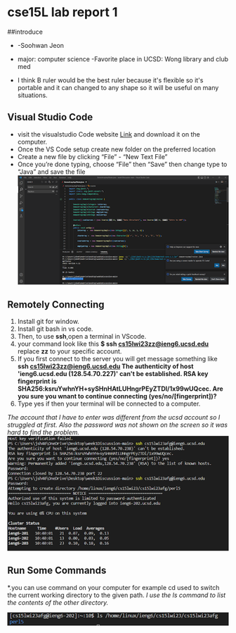 # cse15L lab report 1
##introduce
* -Soohwan Jeon
- major: computer science
-Favorite place in UCSD: Wong library and club med
* I think B ruler would be the best ruler because it's flexible so it's portable and it can changed to any shape so it will be useful on many situations.

## Visual Studio Code

* visit the visualstudio Code website [Link](https://code.visualstudio.com/) and download it on the computer.
* Once the VS Code setup create new folder on the preferred location
* Create a new file by clicking “File” - “New Text File” 
* Once you’re done typing, choose “File” then “Save” then change type to “Java” and save the file
![Image](vscode.png)

## Remotely Connecting
1. Install git for window.
2. Install git bash in vs code.
3. Then, to use **ssh**,open a terminal in VScode.
4. your command look like this **$ ssh cs15lwi23zz@ieng6.ucsd.edu** replace **zz** to your specific account.
5. If you first connect to the server you will get message something like 
**ssh cs15lwi23zz@ieng6.ucsd.edu
The authenticity of host 'ieng6.ucsd.edu (128.54.70.227)' can't be established.
RSA key fingerprint is SHA256:ksruYwhnYH+sySHnHAtLUHngrPEyZTDl/1x99wUQcec.
Are you sure you wnant to continue connecting (yes/no/[fingerprint])?**
6. Type yes if then your terminal will be connected to a computer.

*The account that I have to enter was different from the ucsd account so I struggled at first. Also the password was not shown on the screen so it was hard to find the problem.*
![Image](account.png)

## Run Some Commands
*.you can use command on your computer for example cd<path> used to switch the current working directory to the given path.
*I use the ls <directory> command to list the contents of the other directory.*
  
![Image](command.png)
